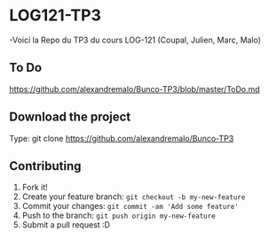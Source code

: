 # LOG121-TP3

-Voici la Repo du TP3 du cours LOG-121 (Coupal, Julien, Marc, Malo)

## To Do

https://github.com/alexandremalo/Bunco-TP3/blob/master/ToDo.md

## Download the project

Type: git clone https://github.com/alexandremalo/Bunco-TP3


## Contributing

1. Fork it!
2. Create your feature branch: `git checkout -b my-new-feature`
3. Commit your changes: `git commit -am 'Add some feature'`
4. Push to the branch: `git push origin my-new-feature`
5. Submit a pull request :D
